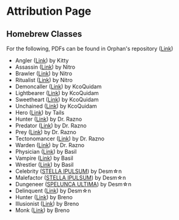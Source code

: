 # Attribution Page

## Homebrew Classes

For the following, PDFs can be found in Orphan's repository ([Link](https://drive.google.com/drive/folders/1JN7YknbMJQbLOLDk_WT640lHQ-L42qp1))

- Angler ([Link](https://docs.google.com/document/d/10poKihh_eM3LOJAqPaJH8jB3Z1z2N0LsHuV09wGi7pQ/edit)) by Kitty
- Assassin ([Link](https://docs.google.com/document/d/1uc6aimMr1-8w52tZvviyGTvZ_5s5pufipRTLpKFW4l8/view)) by Nitro
- Brawler ([Link](https://docs.google.com/document/d/1uc6aimMr1-8w52tZvviyGTvZ_5s5pufipRTLpKFW4l8/view)) by Nitro
- Ritualist ([Link](https://docs.google.com/document/d/1uc6aimMr1-8w52tZvviyGTvZ_5s5pufipRTLpKFW4l8/view)) by Nitro
- Demoncaller ([Link](https://drive.google.com/file/d/18UfrfcbPfRys_mx11vFLgu8qE9oEQfq6/view)) by KcoQuidam
- Lightbearer ([Link](https://drive.google.com/file/d/18UfrfcbPfRys_mx11vFLgu8qE9oEQfq6/view)) by KcoQuidam
- Sweetheart ([Link](https://drive.google.com/file/d/18UfrfcbPfRys_mx11vFLgu8qE9oEQfq6/view)) by KcoQuidam
- Unchained ([Link](https://drive.google.com/file/d/18UfrfcbPfRys_mx11vFLgu8qE9oEQfq6/view)) by KcoQuidam
- Hero ([Link](https://docs.google.com/document/d/1_1HeeIHxW_a8VFnaE_jzUgbUYvNU4IcLiG5MrDA3KgA/view)) by Tails
- Hunter ([Link](https://drive.google.com/drive/folders/1cHksPygIDycAi7bH5-M-olHOttNk9HRX)) by Dr. Razno
- Predator ([Link](https://drive.google.com/drive/folders/1cHksPygIDycAi7bH5-M-olHOttNk9HRX)) by Dr. Razno
- Prey ([Link](https://drive.google.com/drive/folders/1cHksPygIDycAi7bH5-M-olHOttNk9HRX)) by Dr. Razno
- Tectonomancer ([Link](https://drive.google.com/drive/folders/1cHksPygIDycAi7bH5-M-olHOttNk9HRX)) by Dr. Razno
- Warden ([Link](https://drive.google.com/drive/folders/1cHksPygIDycAi7bH5-M-olHOttNk9HRX)) by Dr. Razno
- Physician ([Link](https://drive.google.com/drive/folders/19JgqhffWEbvUxq30_4ZBXdVVjPFE0TTk)) by Basil
- Vampire ([Link](https://drive.google.com/drive/folders/19JgqhffWEbvUxq30_4ZBXdVVjPFE0TTk)) by Basil
- Wrestler ([Link](https://drive.google.com/drive/folders/19JgqhffWEbvUxq30_4ZBXdVVjPFE0TTk)) by Basil
- Celebrity ([STELLA IPULSUM](https://drive.google.com/file/d/1tb-2B26GB1o6N3jcI0x0rrM0tfUhYuRo/view)) by Desm☆n
- Malefactor ([STELLA IPULSUM](https://drive.google.com/file/d/1tb-2B26GB1o6N3jcI0x0rrM0tfUhYuRo/view)) by Desm☆n
- Dungeneer ([SPELUNCA ULTIMA](https://drive.google.com/file/d/1o5lvEFJCWGghY-TDeLkwlpQBwLvrPx4S/view)) by Desm☆n
- Delinquent ([Link](https://drive.google.com/file/d/1uiNEJu3meKuVWhqWCgjvDxXC0iULDp2t/view)) by Desm☆n
- Hunter ([Link](https://drive.google.com/drive/folders/1z6NPtj_YwrBiRCQASCeruMCxomTYO03I)) by Breno
- Illusionist ([Link](https://drive.google.com/drive/folders/1z6NPtj_YwrBiRCQASCeruMCxomTYO03I)) by Breno
- Monk ([Link](https://drive.google.com/drive/folders/1z6NPtj_YwrBiRCQASCeruMCxomTYO03I)) by Breno
